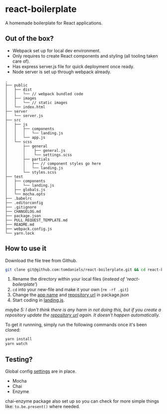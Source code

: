# react-boilerplate

A homemade boilerplate for React applications.

## Out of the box?

- Webpack set up for local dev environment.
- Only requires to create React components and styling (all tooling taken care of).
- Has express server.js file for quick deployment once ready.
- Node server is set up through webpack already.

```
.
├── public
│   ├── dist
│   │   └── // webpack bundled code
│   ├── images
│   │   └── // static images
│   └── index.html
├── server
│   └── server.js
├── src
│   ├── js
│   │   ├── components
│   │   │   └── landing.js
│   │   └── app.js
│   └── scss
│       ├── general
│       │    ├── general.js
│       │    └── settings.scss
│       ├── partials
│       │   ├── // component styles go here
│       │   └── landing.js
│       └── styles.scss
├── test
│   ├── components
│   │   └── landing.js
│   ├── globals.js
│   └── mocha.opts
├── .babelrc
├── .editorconfig
├── .gitignore
├── CHANGELOG.md
├── package.json
├── PULL_REQUEST_TEMPLATE.md
├── README.md
├── webpack.config.js
└── yarn.lock
```

## How to use it

Download the file tree from Github.
```bash
git clone git@github.com:tomdaniels/react-boilerplate.git && cd react-boilerplate
```

1. Rename the directory within your local files (_instead of 'react-boilerplate'_)
2. `cd` into your new-file and make it your own (`rm -rf .git`)
3. Change the [app name](https://github.com/tomdaniels/react-boilerplate/blob/master/package.json#L2) and [repository url](https://github.com/tomdaniels/react-boilerplate/blob/master/package.json#L5) in package.json
4. Start coding in [landing.js](https://github.com/tomdaniels/react-boilerplate/blob/master/src/components/landing.js).

_maybe 5: I don't think there is any harm in not doing this, but if you create a repository update the [repository url](https://github.com/tomdaniels/react-boilerplate/blob/master/package.json#L5) again. It doesn't happen automatically._

To get it runnning, simply run the following commands once it's been cloned:
```bash
yarn install
yarn watch
```

## Testing?

Global config [settings](https://github.com/tomdaniels/react-boilerplate/blob/master/test/globals.js) are in place.

- Mocha
- Chai
- Enzyme

chai-enzyme package also set up so you can check for more simple things like:
`to.be.present()` where needed.
